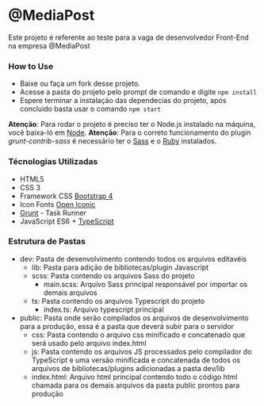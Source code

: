 # @MediaPost #

Este projeto é referente ao teste para a vaga de desenvolvedor Front-End na empresa @MediaPost

### How to Use ###

* Baixe ou faça um fork desse projeto.
* Acesse a pasta do projeto pelo prompt de comando e digite `npm install`
* Espere terminar a instalação das dependecias do projeto, após concluido basta usar o comando `npm start`

**Atenção**: Para rodar o projeto é preciso ter o Node.js instalado na máquina, você baixa-ló em [Node](https://nodejs.org/en/). 
**Atenção**: Para o correto funcionamento do plugin *grunt-contrib-sass* é necessário ter o [Sass](http://sass-lang.com/) e o [Ruby](https://rubyinstaller.org/downloads/) instalados.

### Técnologias Utilizadas ###

* HTML5
* CSS 3
* Framework CSS [Bootstrap 4](http://getbootstrap.com/)
* Icon Fonts [Open Iconic](https://useiconic.com/open/)
* [Grunt](https://gruntjs.com/) - Task Runner
* JavaScript ES6 + [TypeScript](https://www.typescriptlang.org/)

### Estrutura de Pastas ###

+ dev: Pasta de desenvolvimento contendo todos os arquivos editavéis
    * lib: Pasta para adição de bibliotecas/plugin Javascript
    + scss: Pasta contendo os arquivos Sass do projeto
        * main.scss: Arquivo Sass principal responsável por importar os demais arquivos
    + ts: Pasta contendo os arquivos Typescript do projeto
        * index.ts: Arquivo typescript principal
+ public: Pasta onde serão compilados os arquivos de desenvolvimento para a produção, essa é a pasta que deverá subir para o servidor
    * css: Pasta contendo o arquivo css minificado e concatenado que será usado pelo arquivo index.html
    * js: Pasta contendo os arquivos JS processados pelo compilador do TypeScript e uma versão minificada e concatenada de todos os arquivos de bibliotecas/plugins adicionadas a pasta dev/lib
    * index.html: Arquivo html principal contendo todo o código html chamada para os demais arquivos da pasta public prontos para produção